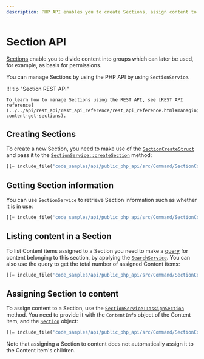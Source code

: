```yaml
---
description: PHP API enables you to create Sections, assign content to them as well as get various information about the Section.
---
```


# Section API

[Sections](sections.md) enable you to divide content into groups
which can later be used, for example, as basis for permissions.

You can manage Sections by using the PHP API by using `SectionService`.

!!! tip "Section REST API"

    To learn how to manage Sections using the REST API, see [REST API reference](../../api/rest_api/rest_api_reference/rest_api_reference.html#managing-content-get-sections).

## Creating Sections

To create a new Section, you need to make use of the [`SectionCreateStruct`](../../api/php_api/php_api_reference/classes/Ibexa-Contracts-Core-Repository-Values-Content-SectionCreateStruct.html)
and pass it to the [`SectionService::createSection`](../../api/php_api/php_api_reference/classes/Ibexa-Contracts-Core-Repository-SectionService.html#method_createSection) method:

``` php 
[[= include_file('code_samples/api/public_php_api/src/Command/SectionCommand.php', 58, 62) =]]
```

## Getting Section information

You can use `SectionService` to retrieve Section information such as whether it is in use:

``` php
[[= include_file('code_samples/api/public_php_api/src/Command/SectionCommand.php', 76, 81) =]]
```

## Listing content in a Section

To list Content items assigned to a Section you need to make a [query](search_api.md)
for content belonging to this section, by applying the [`SearchService`](../../api/php_api/php_api_reference/classes/Ibexa-Contracts-Core-Repository-SearchService.html).
You can also use the query to get the total number of assigned Content items:

``` php
[[= include_file('code_samples/api/public_php_api/src/Command/SectionCommand.php', 69, 75) =]][[= include_file('code_samples/api/public_php_api/src/Command/SectionCommand.php', 82, 86) =]]
```

## Assigning Section to content

To assign content to a Section, use the [`SectionService::assignSection`](../../api/php_api/php_api_reference/classes/Ibexa-Contracts-Core-Repository-SectionService.html#method_assignSection) method.
You need to provide it with the `ContentInfo` object of the Content item,
and the [`Section`](../../api/php_api/php_api_reference/classes/Ibexa-Contracts-Core-Repository-Values-Content-Section.html) object:

``` php
[[= include_file('code_samples/api/public_php_api/src/Command/SectionCommand.php', 64, 67) =]]
```

Note that assigning a Section to content does not automatically assign it to the Content item's children.
